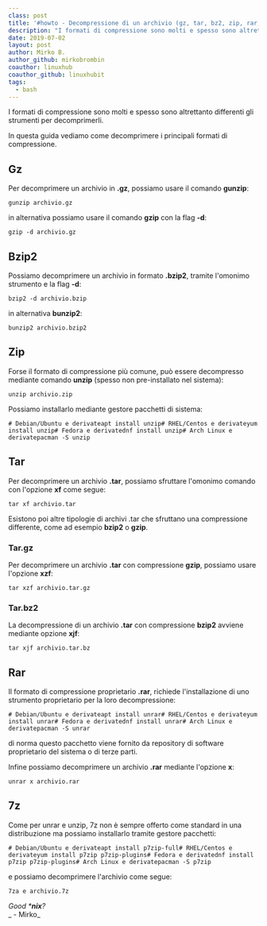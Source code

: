 ```yaml
---
class: post
title: '#howto - Decompressione di un archivio (gz, tar, bz2, zip, rar, 7z)'
description: "I formati di compressione sono molti e spesso sono altrettanto differenti gli strumenti per decomprimerli."
date: 2019-07-02
layout: post
author: Mirko B.
author_github: mirkobrombin
coauthor: linuxhub
coauthor_github: linuxhubit
tags:
  - bash
---
```

I formati di compressione sono molti e spesso sono altrettanto differenti gli strumenti per decomprimerli.

In questa guida vediamo come decomprimere i principali formati di compressione.

## Gz

Per decomprimere un archivio in **.gz**, possiamo usare il comando **gunzip**:

    gunzip archivio.gz

in alternativa possiamo usare il comando **gzip** con la flag **-d**:

    gzip -d archivio.gz

## Bzip2

Possiamo decomprimere un archivio in formato **.bzip2**, tramite l'omonimo strumento e la flag **-d**:

    bzip2 -d archivio.bzip

in alternativa **bunzip2**:

    bunzip2 archivio.bzip2

## Zip

Forse il formato di compressione più comune, può essere decompresso mediante comando **unzip** (spesso non pre-installato nel sistema):

    unzip archivio.zip

Possiamo installarlo mediante gestore pacchetti di sistema:

    # Debian/Ubuntu e derivateapt install unzip# RHEL/Centos e derivateyum install unzip# Fedora e derivatednf install unzip# Arch Linux e derivatepacman -S unzip

## Tar

Per decomprimere un archivio **.tar**, possiamo sfruttare l'omonimo comando con l'opzione **xf** come segue:

    tar xf archivio.tar

Esistono poi altre tipologie di archivi .tar che sfruttano una compressione differente, come ad esempio **bzip2** o **gzip**.

### Tar.gz

Per decomprimere un archivio **.tar** con compressione **gzip**, possiamo usare l'opzione **xzf**:

    tar xzf archivio.tar.gz

### Tar.bz2

La decompressione di un archivio **.tar** con compressione **bzip2** avviene mediante opzione **xjf**:

    tar xjf archivio.tar.bz

## Rar

Il formato di compressione proprietario **.rar**, richiede l'installazione di uno strumento proprietario per la loro decompressione:

    # Debian/Ubuntu e derivateapt install unrar# RHEL/Centos e derivateyum install unrar# Fedora e derivatednf install unrar# Arch Linux e derivatepacman -S unrar

di norma questo pacchetto viene fornito da repository di software proprietario del sistema o di terze parti.

Infine possiamo decomprimere un archivio **.rar** mediante l'opzione **x**:

    unrar x archivio.rar

## 7z

Come per unrar e unzip, 7z non è sempre offerto come standard in una distribuzione ma possiamo installarlo tramite gestore pacchetti:

    # Debian/Ubuntu e derivateapt install p7zip-full# RHEL/Centos e derivateyum install p7zip p7zip-plugins# Fedora e derivatednf install p7zip p7zip-plugins# Arch Linux e derivatepacman -S p7zip

e possiamo decomprimere l'archivio come segue:

    7za e archivio.7z

_Good ***nix**?_  
_ - Mirko_